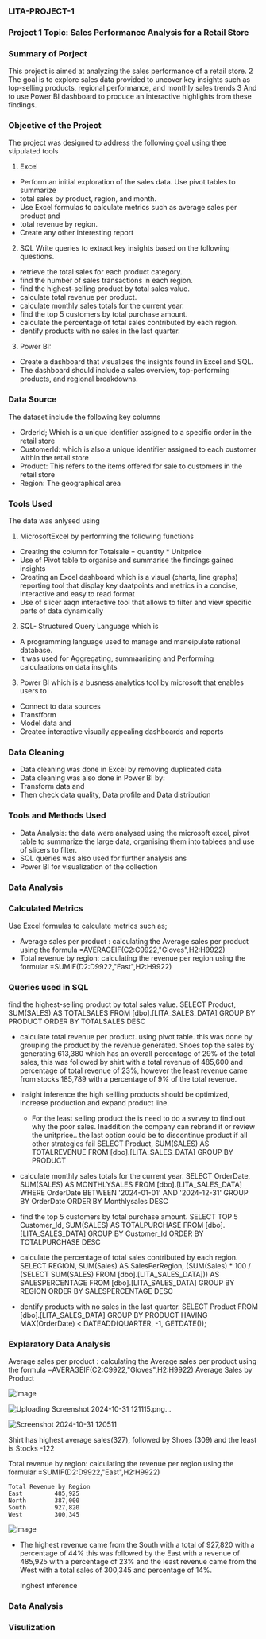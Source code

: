 ### LITA-PROJECT-1

### Project 1 Topic: Sales Performance Analysis for a Retail Store

### Summary of Porject
 This project is  aimed at analyzing the sales performance of a retail store.
2 The goal is to explore sales data provided to uncover key insights such as top-selling products, regional
performance, and monthly sales trends 
3 And to use Power BI dashboard to produce an interactive highlights from these findings.

### Objective of the Project
The project was designed to address the following goal using thee stipulated tools
1. Excel
  - Perform an initial exploration of the sales data. Use pivot tables to summarize 
  - total sales by product, region, and month.
  - Use Excel formulas to calculate metrics such as average sales per product and 
  - total revenue by region.
  - Create any other interesting report

2. SQL
Write queries to extract key insights based on the following questions. 
  - retrieve the total sales for each product category.
  - find the number of sales transactions in each region.
  - find the highest-selling product by total sales value.
  - calculate total revenue per product.
  - calculate monthly sales totals for the current year.
  - find the top 5 customers by total purchase amount.
  - calculate the percentage of total sales contributed by each region.
  - dentify products with no sales in the last quarter.

3. Power BI:
  - Create a dashboard that visualizes the insights found in Excel and SQL.
  -  The dashboard should include a sales overview, top-performing products, and 
  regional breakdowns.

### Data Source
The dataset include the following key columns
- OrderId; Which is a unique identifier assigned to a specific order in the retail store
- CustomerId: which is also a unique identifier assigned to each customer within the retail store
- Product: This refers to the items offered for sale to customers in the retail store
- Region: The geographical area

### Tools Used
The data was anlysed using 
1. MicrosoftExcel by performing the following functions 
- Creating the column for Totalsale = quantity * Unitprice
- Use of Pivot table to organise and  summarise the findings gained insights
- Creating an Excel dashboard which is a visual (charts, line graphs) reporting tool that display key daatpoints and metrics in a concise, interactive and easy to read format
-   Use of slicer aaqn interactive tool that allows to filter and view  specific parts of data dynamically
2. SQL- Structured Query Language which is
-  A programming language used to manage and maneipulate rational database.
-  It was used for Aggregating, summaarizing and Performing calculaations on data insights
 3. Power BI which is a busness analytics tool by microsoft that enables users to
  - Connect to data sources
  - Transfform 
 - Model data and
 - Createe interactive visually appealing dashboards and reports 

### Data Cleaning
- Data cleaning was done in Excel by removing duplicated data
- Data cleaning was also done in Power BI by:
-  Transform data and
-  Then check data quality, Data profile and Data distribution

### Tools and Methods Used 
- Data Analysis: the data were analysed using the microsoft excel, pivot table to summarize the large data, organising them into tablees and use of slicers to filter.
- SQL queries was also used for further analysis ans
- Power BI for visualization of the collection


### Data Analysis 
### Calculated Metrics
 Use Excel formulas to calculate metrics such as;
 - Average sales per product : calculating the Average sales per product using the formula =AVERAGEIF(C2:C9922,"Gloves",H2:H9922)
 - Total revenue by region: calculating the revenue per region using the formular =SUMIF(D2:D9922,"East",H2:H9922)
### Queries used in SQL
find the highest-selling product by total sales value. SELECT Product, SUM(SALES) AS TOTALSALES FROM [dbo].[LITA_SALES_DATA]
GROUP BY PRODUCT
ORDER BY TOTALSALES DESC
  - calculate total revenue per product. using pivot table. this was done by grouping the product by the revenue generated. Shoes top the sales by generating 613,380 which has an overall percentage of 29% of the total sales, this was followed by shirt with a total revenue of 485,600 and percentage of total revenue of 23%, however the least revenue came from stocks 185,789 with a percentage of 9% of the total revenue.
  - Insight inference
    the high sellling products should be optimized, increase production and expand product line.
    - For the least selling product the is need to do a svrvey to find out why the poor sales. Inaddition the company can rebrand it or review the unitprice.. the last option could be to discontinue product if all other strategies fail
SELECT Product, SUM(SALES) AS TOTALREVENUE FROM [dbo].[LITA_SALES_DATA]
GROUP BY PRODUCT
  - calculate monthly sales totals for the current year. 
SELECT OrderDate, SUM(SALES) AS MONTHLYSALES FROM [dbo].[LITA_SALES_DATA]
WHERE OrderDate BETWEEN '2024-01-01' AND '2024-12-31'
GROUP BY OrderDate
ORDER BY Monthlysales DESC
  - find the top 5 customers by total purchase amount. SELECT TOP 5 Customer_Id, SUM(SALES) AS TOTALPURCHASE FROM [dbo].[LITA_SALES_DATA]
GROUP BY Customer_Id
ORDER BY TOTALPURCHASE DESC
  - calculate the percentage of total sales contributed by each region. SELECT REGION, SUM(Sales) AS SalesPerRegion, (SUM(Sales) * 100 / (SELECT SUM(SALES) FROM [dbo].[LITA_SALES_DATA]))
 AS SALESPERCENTAGE FROM [dbo].[LITA_SALES_DATA]
 GROUP BY REGION
 ORDER BY SALESPERCENTAGE DESC

  - dentify products with no sales in the last quarter. SELECT Product FROM [dbo].[LITA_SALES_DATA]
GROUP BY PRODUCT
HAVING MAX(OrderDate) < DATEADD(QUARTER, -1, GETDATE());


### Explaratory Data Analysis
Average sales per product : calculating the Average sales per product using the formula =AVERAGEIF(C2:C9922,"Gloves",H2:H9922) 	Average Sales by Product		

![image](https://github.com/user-attachments/assets/676a7794-b731-444f-af03-4ae630a1b235)

![Uploading Screenshot 2024-10-31 121115.png…]()


![Screenshot 2024-10-31 120511](https://github.com/user-attachments/assets/350f4dee-374e-4eb6-bd7b-ba7e9c0f2d18)


Shirt has highest average sales(327), followed by Shoes (309) and the least is Stocks -122


Total revenue by region: calculating the revenue per region using the formular =SUMIF(D2:D9922,"East",H2:H9922)
			
	Total Revenue by Region		
	East		 485,925 
	North		 387,000 
	South		 927,820 
	West		 300,345 
![image](https://github.com/user-attachments/assets/aa5aa178-e1ff-4ced-80a2-0c76ba0adad1)



- The highest revenue came from the South with a total of 927,820 with a percentage of 44% this was followed by the East with a revenue of 485,925 with a percentage of 23% and the least revenue came from the West with a total sales of 300,345 and percentage of 14%.

   Inghest inference
  

### Data Analysis

### Visulization



